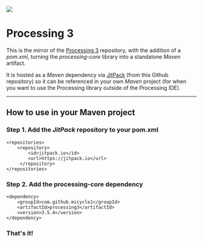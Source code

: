 [![](https://jitpack.io/v/micycle1/processing3.svg)](https://jitpack.io/#micycle1/processing3)

Processing 3
==========

This is the mirror of the [Processing 3](https://github.com/processing/processing) repository, with the addition of a *pom.xml*, turning the _processing-core_ library into a standalone *Maven* artifact.

It is hosted as a *Maven* dependency via [JitPack](https://jitpack.io/#micycle1/processing-core-4) (from this Github repository) so it can be referenced in your own *Maven* project (for when you want to use the Processing library outside of the Processing IDE).

---

## How to use in your Maven project

### Step 1. Add the *JitPack* repository to your pom.xml

```
<repositories>
    <repository>
        <id>jitpack.io</id>
        <url>https://jitpack.io</url>
     </repository>
</repositories>
  ```
  ### Step 2. Add the processing-core dependency

  ```
<dependency>
	  <groupId>com.github.micycle1</groupId>
	  <artifactId>processing3</artifactId>
	  <version>3.5.4</version>
</dependency>
  ```

### **That's it!**
